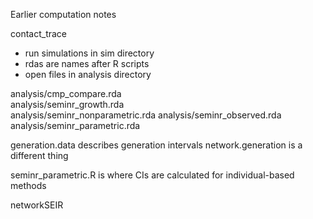 
Earlier computation notes

contact_trace
* run simulations in sim directory
* rdas are names after R scripts
* open files in analysis directory

analysis/cmp_compare.rda          
analysis/seminr_growth.rda       
analysis/seminr_nonparametric.rda
analysis/seminr_observed.rda    
analysis/seminr_parametric.rda 

generation.data describes generation intervals
network.generation is a different thing

seminr_parametric.R is where CIs are calculated for individual-based methods

networkSEIR

